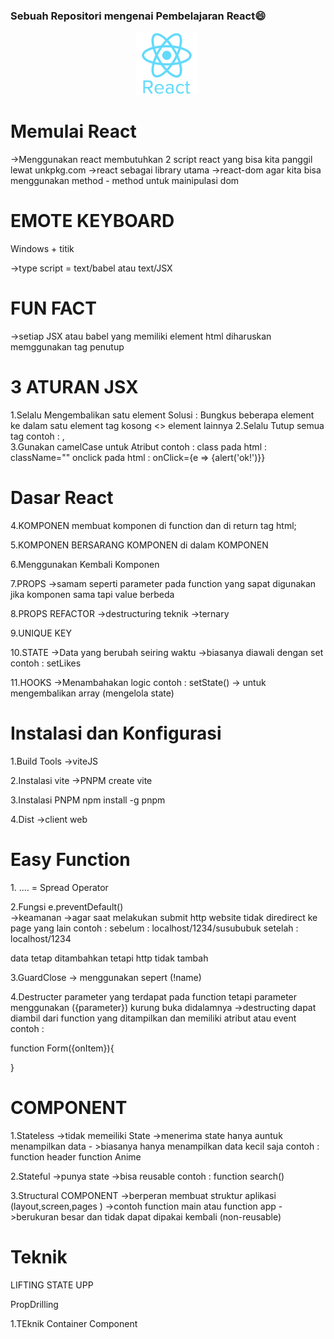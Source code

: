 <h3>Sebuah Repositori mengenai Pembelajaran React😄</h3>
<center>
<p>
 <img src="https://github.com/devicons/devicon/blob/master/icons/react/react-original-wordmark.svg" title="React" alt="React" width="100" height="100"/>&nbsp;
</p>
</center>
<h1>Memulai React  </h1>
->Menggunakan react membutuhkan 2 script react yang bisa kita panggil lewat unkpkg.com
->react sebagai library utama
->react-dom agar kita bisa menggunakan method - method untuk mainipulasi dom
 
<h1>EMOTE KEYBOARD</h1>
Windows + titik

->type script = text/babel atau text/JSX

<h1>FUN FACT</h1>
->setiap JSX atau babel yang memiliki element html diharuskan memggunakan tag penutup

<h1>3 ATURAN JSX</h1>
1.Selalu Mengembalikan satu element
Solusi : Bungkus beberapa element ke dalam satu element tag kosong <> element lainnya </>
2.Selalu Tutup semua tag
contoh : <img />, <br />
3.Gunakan camelCase untuk Atribut
contoh : class pada html : className=""
         onclick pada html : onClick={e => {alert('ok!')}} 

<h1>Dasar React</h1>
4.KOMPONEN
membuat komponen di function dan di return tag html;

5.KOMPONEN BERSARANG
KOMPONEN di dalam KOMPONEN

6.Menggunakan Kembali Komponen

7.PROPS
->samam seperti parameter pada function yang sapat digunakan jika komponen sama tapi value berbeda

8.PROPS REFACTOR
->destructuring teknik
->ternary

9.UNIQUE KEY 

10.STATE
->Data yang berubah seiring waktu
->biasanya diawali dengan set 
contoh : setLikes

11.HOOKS
->Menambahakan logic 
contoh : setState() -> untuk mengembalikan array (mengelola state)


<h1>Instalasi dan Konfigurasi</h1>

1.Build Tools
->viteJS

2.Instalasi vite
->PNPM create vite

3.Instalasi PNPM
npm install -g pnpm

4.Dist 
->client web

<h1>Easy Function</h1>
1. .... = Spread Operator

2.Fungsi e.preventDefault()\
->keamanan
->agar saat melakukan submit http website tidak diredirect ke page yang lain
contoh :
sebelum : localhost/1234/susububuk
setelah : localhost/1234

data tetap ditambahkan tetapi http tidak tambah

3.GuardClose
-> menggunakan sepert (!name)

4.Destructer 
parameter yang terdapat pada function tetapi parameter menggunakan ({parameter}) kurung buka didalamnya
->destructing dapat diambil dari function yang ditampilkan dan memiliki atribut atau event
contoh :
<Form onItem=()>

function Form({onItem}){
    
}

<h1>COMPONENT</h1>
1.Stateless
->tidak memeiliki State
->menerima state hanya auntuk menampilkan data
- >biasanya hanya menampilkan data kecil saja
contoh :
function header
function Anime

2.Stateful
->punya state
->bisa reusable
contoh :
function search()

3.Structural COMPONENT
->berperan membuat struktur aplikasi
(layout,screen,pages
)
->contoh
function main atau function app
->berukuran besar dan tidak dapat dipakai kembali (non-reusable)

<h1>Teknik</h1>
LIFTING STATE UPP

PropDrilling

1.TEknik Container Component

